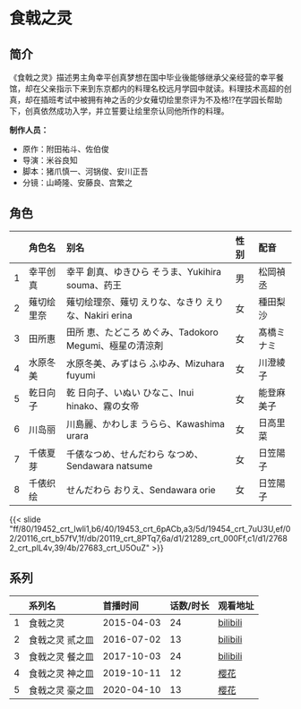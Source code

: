 # 食戟之灵


## 简介

《食戟之灵》描述男主角幸平创真梦想在国中毕业後能够继承父亲经营的幸平餐馆，却在父亲指示下来到东京都内的料理名校远月学园中就读。料理技术高超的创真，却在插班考试中被拥有神之舌的少女薙切绘里奈评为不及格!?在学园长帮助下，创真依然成功入学，并立誓要让绘里奈认同他所作的料理。

**制作人员：**
- 原作：附田祐斗、佐伯俊
- 导演：米谷良知
- 脚本：猪爪慎一、河锅俊、安川正吾
- 分镜：山崎隆、安藤良、宫繁之

## 角色

|     |   角色名   |   别名  | 性别 |  配音  |
|:--- |:------  |:----      |:---  |:--   |
| 1 | 幸平创真 | 幸平 創真、ゆきひら そうま、Yukihira souma、药王 | 男 | 松岡禎丞 |
| 2 | 薙切绘里奈 | 薙切绘理奈、薙切 えりな、なきり えりな、Nakiri erina | 女 | 種田梨沙 |
| 3 | 田所惠 | 田所 恵、たどころ めぐみ、Tadokoro Megumi、極星の清涼剤 | 女 | 髙橋ミナミ |
| 4 | 水原冬美 | 水原冬美、みずはら ふゆみ、Mizuhara fuyumi | 女 | 川澄綾子 |
| 5 | 乾日向子 | 乾 日向子、いぬい ひなこ、Inui hinako、霧の女帝 | 女 | 能登麻美子 |
| 6 | 川岛丽 | 川島麗、かわしま うらら、Kawashima urara | 女 | 日高里菜 |
| 7 | 千俵夏芽 | 千俵なつめ、せんだわら なつめ、Sendawara natsume | 女 | 日笠陽子 |
| 8 | 千俵织绘 | せんだわら おりえ、Sendawara orie | 女 | 日笠陽子 |

{{< slide "ff/80/19452_crt_lwli1,b6/40/19453_crt_6pACb,a3/5d/19454_crt_7uU3U,ef/02/20116_crt_b57fV,1f/db/20119_crt_8PTq7,6a/d1/21289_crt_000Ff,c1/d1/27682_crt_plL4v,39/4b/27683_crt_U5OuZ" >}}

## 系列

|     |   系列名   |   首播时间  | 话数/时长  | 观看地址 |
|:---  |:------    |:----      |:---       |:---  |
| 1 | 食戟之灵 | 2015-04-03 | 24 | [bilibili](https://www.bilibili.com/bangumi/play/ep28931)  |
| 2 | 食戟之灵 贰之皿 | 2016-07-02 | 13 | [bilibili](https://www.bilibili.com/bangumi/play/ep90818)  |
| 3 | 食戟之灵 餐之皿 | 2017-10-03 | 24 | [bilibili](https://www.bilibili.com/bangumi/play/ep342461)  |
| 4 | 食戟之灵 神之皿 | 2019-10-11 | 12 | [樱花](https://www.yhdmp.live/vp/19248-1-0.html)  |
| 5 | 食戟之灵 豪之皿 | 2020-04-10 | 13 | [樱花](https://www.yhdmp.live/vp/20225-1-0.html)  |



